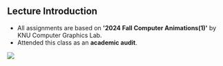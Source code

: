 ## Lecture Introduction

- All assignments are based on **'2024 Fall Computer Animations(1)'**</a> by KNU Computer Graphics Lab.
- Attended this class as an **academic audit**.
<img src="https://img.shields.io/badge/Python-3776AB?style=for-the-badge&logo=Python&logoColor=white">
